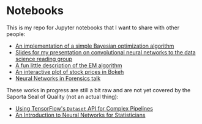 # Notebooks
This is my repo for Jupyter notebooks that I want to share with other people:
- [An implementation of a simple Bayesian optimization algorithm](https://nbviewer.jupyter.org/github/jsaporta/Notebooks/blob/master/Notebooks/Parametric%20Model%20Example.ipynb)
- [Slides for my presentation on convolutional neural networks to the data science reading group](https://nbviewer.jupyter.org/github/jsaporta/Notebooks/blob/master/Notebooks/Convolutional%20Neural%20Networks.ipynb)
- [A fun little description of the EM algorithm](https://nbviewer.jupyter.org/github/jsaporta/Notebooks/blob/master/Notebooks/The%20EM%20Algorithm.ipynb)
- [An interactive plot of stock prices in Bokeh](https://nbviewer.jupyter.org/github/jsaporta/Notebooks/blob/master/Notebooks/Bokeh%20Stocks.ipynb)
- [Neural Networks in Forensics talk](https://nbviewer.jupyter.org/github/jsaporta/Notebooks/blob/master/Notebooks/NNs%20in%20Forensics.ipynb)

These works in progress are still a bit raw and are not yet covered by the Saporta Seal of Quality (not an actual thing):
- [Using TensorFlow's `Dataset` API for Complex Pipelines](https://nbviewer.jupyter.org/github/jsaporta/Notebooks/blob/master/Notebooks/Datasets%20in%20TensorFlow.ipynb)
- [An Introduction to Neural Networks for Statisticians](https://nbviewer.jupyter.org/github/jsaporta/Notebooks/blob/master/Notebooks/Neural%20Networks%20for%20Statisticians.ipynb)
